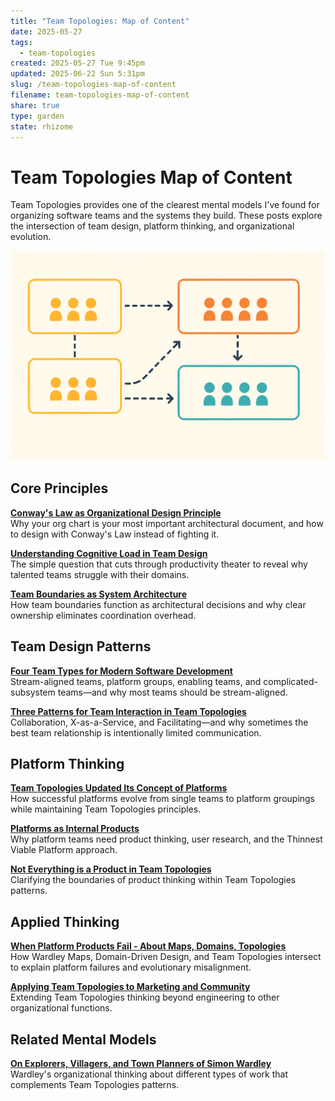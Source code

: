 ```yaml
---
title: "Team Topologies: Map of Content"
date: 2025-05-27
tags:
  - team-topologies
created: 2025-05-27 Tue 9:45pm
updated: 2025-06-22 Sun 5:31pm
slug: /team-topologies-map-of-content
filename: team-topologies-map-of-content
share: true
type: garden
state: rhizome
---
```


# Team Topologies Map of Content

Team Topologies provides one of the clearest mental models I've found for organizing software teams and the systems they build. These posts explore the intersection of team design, platform thinking, and organizational evolution.

![ChatGPT Image Jun 22, 2025 at 05_31_29 PM.png](../../static/images/ChatGPT%20Image%20Jun%2022,%202025%20at%2005_31_29%20PM.png)

## Core Principles

**[Conway's Law as Organizational Design Principle](/garden/conways-law-as-organizational-design-principle)**  
Why your org chart is your most important architectural document, and how to design with Conway's Law instead of fighting it.

**[Understanding Cognitive Load in Team Design](/garden/understanding-cognitive-load-in-team-design)**  
The simple question that cuts through productivity theater to reveal why talented teams struggle with their domains.

**[Team Boundaries as System Architecture](/garden/team-boundaries-as-system-architecture)**  
How team boundaries function as architectural decisions and why clear ownership eliminates coordination overhead.

## Team Design Patterns

**[Four Team Types for Modern Software Development](/garden/four-team-types-for-modern-software-development)**  
Stream-aligned teams, platform groups, enabling teams, and complicated-subsystem teams—and why most teams should be stream-aligned.

**[Three Patterns for Team Interaction in Team Topologies](/garden/three-patterns-for-team-interaction-in-team-topologies)**  
Collaboration, X-as-a-Service, and Facilitating—and why sometimes the best team relationship is intentionally limited communication.

## Platform Thinking

**[Team Topologies Updated Its Concept of Platforms](/garden/team-topologies-updated-its-concept-of-platforms)**  
How successful platforms evolve from single teams to platform groupings while maintaining Team Topologies principles.

**[Platforms as Internal Products](/garden/platforms-as-internal-products)**  
Why platform teams need product thinking, user research, and the Thinnest Viable Platform approach.

**[Not Everything is a Product in Team Topologies](/garden/not-everything-is-a-product-in-team-topologies)**  
Clarifying the boundaries of product thinking within Team Topologies patterns.

## Applied Thinking

**[When Platform Products Fail - About Maps, Domains, Topologies](/when-platform-products-fail-about-maps-domains-topologies)**  
How Wardley Maps, Domain-Driven Design, and Team Topologies intersect to explain platform failures and evolutionary misalignment.

**[Applying Team Topologies to Marketing and Community](/articles/applying-team-topologies-to-marketing-and-community/)**  
Extending Team Topologies thinking beyond engineering to other organizational functions.

## Related Mental Models

**[On Explorers, Villagers, and Town Planners of Simon Wardley](/on-explorers-villager-and-towns-planners-of-simon-wardley)**  
Wardley's organizational thinking about different types of work that complements Team Topologies patterns.

